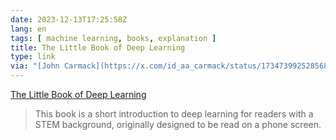 ```yaml
---
date: 2023-12-13T17:25:58Z
lang: en
tags: [ machine learning, books, explanation ]
title: The Little Book of Deep Learning
type: link
via: "[John Carmack](https://x.com/id_aa_carmack/status/1734739925285687764)"
---
```


[The Little Book of Deep Learning](https://fleuret.org/francois/lbdl.html)

> This book is a short introduction to deep learning for readers with a STEM background, originally designed to be read on a phone screen.
